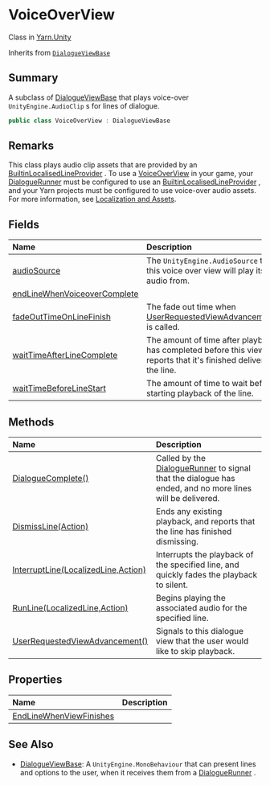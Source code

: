 # VoiceOverView

Class in [Yarn.Unity](/docs/api/csharp/yarn.unity.md)

Inherits from [`DialogueViewBase`](/docs/api/csharp/yarn.unity.dialogueviewbase.md)

## Summary


A subclass of  <a href="yarn.unity.dialogueviewbase.md">DialogueViewBase</a>  that plays voice-over  <code>UnityEngine.AudioClip</code> s for lines of dialogue.


```csharp
public class VoiceOverView : DialogueViewBase
```

## Remarks


This class plays audio clip assets that are provided by an  <a href="yarn.unity.builtinlocalisedlineprovider.md">BuiltinLocalisedLineProvider</a> . To use a  <a href="yarn.unity.voiceoverview.md">VoiceOverView</a>  in your
game, your  <a href="yarn.unity.dialoguerunner.md">DialogueRunner</a>  must be configured to use an
<a href="yarn.unity.builtinlocalisedlineprovider.md">BuiltinLocalisedLineProvider</a> , and your Yarn projects must be
configured to use voice-over audio assets. For more information, see
[Localization and Assets](/docs/using-yarnspinner-with-unity/assets-and-localization/README.md).


## Fields

|Name|Description|
|:---|:---|
|[audioSource](/docs/api/csharp/yarn.unity.voiceoverview.audiosource.md)|The  <code>UnityEngine.AudioSource</code>  that this voice over view will play its audio from.|
|[endLineWhenVoiceoverComplete](/docs/api/csharp/yarn.unity.voiceoverview.endlinewhenvoiceovercomplete.md)||
|[fadeOutTimeOnLineFinish](/docs/api/csharp/yarn.unity.voiceoverview.fadeouttimeonlinefinish.md)|The fade out time when  <a href="yarn.unity.voiceoverview.userrequestedviewadvancement.md">UserRequestedViewAdvancement()</a>  is called.|
|[waitTimeAfterLineComplete](/docs/api/csharp/yarn.unity.voiceoverview.waittimeafterlinecomplete.md)|The amount of time after playback has completed before this view reports that it's finished delivering the line.|
|[waitTimeBeforeLineStart](/docs/api/csharp/yarn.unity.voiceoverview.waittimebeforelinestart.md)|The amount of time to wait before starting playback of the line.|

## Methods

|Name|Description|
|:---|:---|
|[DialogueComplete()](/docs/api/csharp/yarn.unity.voiceoverview.dialoguecomplete.md)|Called by the  <a href="yarn.unity.dialoguerunner.md">DialogueRunner</a>  to signal that the dialogue has ended, and no more lines will be delivered.|
|[DismissLine(Action)](/docs/api/csharp/yarn.unity.voiceoverview.dismissline.md)|Ends any existing playback, and reports that the line has finished dismissing.|
|[InterruptLine(LocalizedLine,Action)](/docs/api/csharp/yarn.unity.voiceoverview.interruptline.md)|Interrupts the playback of the specified line, and quickly fades the playback to silent.|
|[RunLine(LocalizedLine,Action)](/docs/api/csharp/yarn.unity.voiceoverview.runline.md)|Begins playing the associated audio for the specified line.|
|[UserRequestedViewAdvancement()](/docs/api/csharp/yarn.unity.voiceoverview.userrequestedviewadvancement.md)|Signals to this dialogue view that the user would like to skip playback.|

## Properties

|Name|Description|
|:---|:---|
|[EndLineWhenViewFinishes](/docs/api/csharp/yarn.unity.voiceoverview.endlinewhenviewfinishes.md)||

## See Also

* [DialogueViewBase](/docs/api/csharp/yarn.unity.dialogueviewbase.md): A  <code>UnityEngine.MonoBehaviour</code>  that can present lines and options to the user, when it receives them from a   <a href="yarn.unity.dialoguerunner.md">DialogueRunner</a> .

